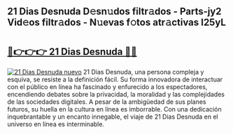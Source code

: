 ## 21 Dias Desnuda D𝚎sn𝚞dos filtr𝚊dos - Parts-jy2 Vid𝚎os filtr𝚊dos - N𝚞evas f𝚘tos atr𝚊ctivas I25yL

# <h2><a href="http://mb1qlo.tromn.icu/?c=21+Dias+Desnuda">🔗👉👉👉 21 Dias Desnuda 🔗🔗</a></h2>

[![21 Dias Desnuda nuevo](https://i.imgur.com/pEAQMta.gif)](http://mb1qlo.tromn.icu/?c=21+Dias+Desnuda)
21 Dias Desnuda, una persona compleja y esquiva, se resiste a la definición fácil. Su forma innovadora de interactuar con el público en línea ha fascinado y enfurecido a los espectadores, encendiendo debates sobre la privacidad, la moralidad y las complejidades de las sociedades digitales. A pesar de la ambigüedad de sus planes futuros, su huella en la cultura en línea es imborrable. Con una dedicación inquebrantable y un encanto innegable, el viaje de 21 Dias Desnuda en el universo en línea es interminable.

